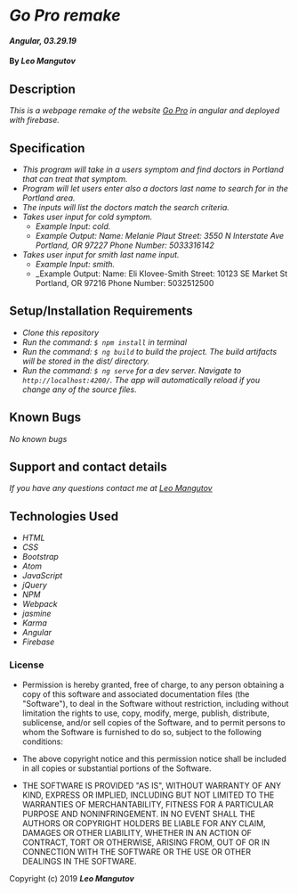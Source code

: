 # _Go Pro remake_

#### _Angular, 03.29.19_

#### By _**Leo Mangutov**_

## Description

_This is a webpage remake of the website <a href="www.gopro.com">Go Pro</a> in angular and deployed with firebase._

## Specification
* _This program will take in a users symptom and find doctors in Portland that can treat that symptom._
* _Program will let users enter also a doctors last name to search for in the Portland area._
* _The inputs will list the doctors match the search criteria._
* _Takes user input for cold symptom._
    * _Example Input: cold._
    * _Example Output: Name: Melanie Plaut
                             Street: 3550 N Interstate Ave
                             Portland, OR 97227
                             Phone Number: 5033316142_
* _Takes user input for smith last name input._
    * _Example Input: smith._
    * _Example Output: Name: Eli Klovee-Smith
                             Street: 10123 SE Market St
                             Portland, OR 97216
                             Phone Number: 5032512500

## Setup/Installation Requirements

* _Clone this repository_
* _Run the command: `$ npm install` in terminal_
* _Run the command: `$ ng build` to build the project. The build artifacts will be stored in the dist/ directory._
* _Run the command: `$ ng serve` for a dev server. Navigate to `http://localhost:4200/`. The app will automatically reload if you change any of the source files._

## Known Bugs

_No known bugs_

## Support and contact details

_If you have any questions contact me at <a href="mailto:leo.mangutov@gmail.com">Leo Mangutov</a>_

## Technologies Used

* _HTML_
* _CSS_
* _Bootstrap_
* _Atom_
* _JavaScript_
* _jQuery_
* _NPM_
* _Webpack_
* _jasmine_
* _Karma_
* _Angular_
* _Firebase_

### License

* Permission is hereby granted, free of charge, to any person obtaining a copy
of this software and associated documentation files (the "Software"), to deal
in the Software without restriction, including without limitation the rights
to use, copy, modify, merge, publish, distribute, sublicense, and/or sell
copies of the Software, and to permit persons to whom the Software is
furnished to do so, subject to the following conditions:

* The above copyright notice and this permission notice shall be included in all
copies or substantial portions of the Software.

* THE SOFTWARE IS PROVIDED "AS IS", WITHOUT WARRANTY OF ANY KIND, EXPRESS OR
IMPLIED, INCLUDING BUT NOT LIMITED TO THE WARRANTIES OF MERCHANTABILITY,
FITNESS FOR A PARTICULAR PURPOSE AND NONINFRINGEMENT. IN NO EVENT SHALL THE
AUTHORS OR COPYRIGHT HOLDERS BE LIABLE FOR ANY CLAIM, DAMAGES OR OTHER
LIABILITY, WHETHER IN AN ACTION OF CONTRACT, TORT OR OTHERWISE, ARISING FROM,
OUT OF OR IN CONNECTION WITH THE SOFTWARE OR THE USE OR OTHER DEALINGS IN THE
SOFTWARE.

Copyright (c) 2019 **_Leo Mangutov_**
